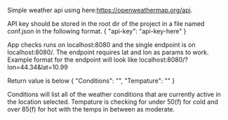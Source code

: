 Simple weather api using here:https://openweathermap.org/api.

API key should be stored in the root dir of the project in a file named conf.json in the following format.
{
    "api-key": "api-key-here"
}

App checks runs on localhost:8080 and the single endpoint is on localhost:8080/. The endpoint requires lat and lon as params to work.
Example format for the endpoint will look like localhost:8080/?lon=44.34&lat=10.99

Return value is below
{
    "Conditions": "",
    "Tempature": ""
}

Conditions will list all of the weather conditions that are currently active in the location selected.
Tempature is checking for under 50(f) for cold and over 85(f) for hot with the temps in between as moderate.
